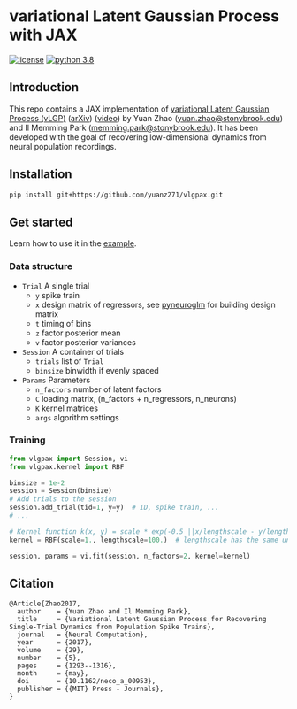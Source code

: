 # variational Latent Gaussian Process with JAX

[![license](https://img.shields.io/github/license/mashape/apistatus.svg?style=flat-square)]()
[![python 3.8](https://img.shields.io/badge/python-3.8-blue.svg?style=flat-square)]()

## Introduction

This repo contains a JAX implementation of [variational Latent Gaussian Process (vLGP)](https://doi.org/10.1162/NECO_a_00953) 
([arXiv](https://arxiv.org/abs/1604.03053)) 
([video](https://youtu.be/CrY5AfNH1ik)) by 
Yuan Zhao ([yuan.zhao@stonybrook.edu](yuan.zhao@stonybrook.edu)) and 
Il Memming Park ([memming.park@stonybrook.edu](memming.park@stonybrook.edu)).
It has been developed with the goal of recovering low-dimensional dynamics from neural population recordings. 

## Installation

```bash
pip install git+https://github.com/yuanz271/vlgpax.git
```

## Get started

Learn how to use it in the [example](script/example.py).

### Data structure
- `Trial` A single trial
  - `y` spike train
  - `x` design matrix of regressors, see [pyneuroglm](https://github.com/yuanz271/pyneuroglm) for building design matrix
  - `t` timing of bins
  - `z` factor posterior mean
  - `v` factor posterior variances
- `Session` A container of trials
  - `trials` list of `Trial`
  - `binsize` binwidth if evenly spaced
- `Params` Parameters
  - `n_factors` number of latent factors
  - `C` loading matrix, (n_factors + n_regressors, n_neurons)
  - `K` kernel matrices
  - `args` algorithm settings

### Training
```python
from vlgpax import Session, vi
from vlgpax.kernel import RBF

binsize = 1e-2
session = Session(binsize)
# Add trials to the session
session.add_trial(tid=1, y=y)  # ID, spike train, ...
# ...

# Kernel function k(x, y) = scale * exp(-0.5 ||x/lengthscale - y/lengthsale||^2)
kernel = RBF(scale=1., lengthscale=100.)  # lengthscale has the same unit as that of binsize

session, params = vi.fit(session, n_factors=2, kernel=kernel)
```

## Citation
```
@Article{Zhao2017,
  author    = {Yuan Zhao and Il Memming Park},
  title     = {Variational Latent Gaussian Process for Recovering Single-Trial Dynamics from Population Spike Trains},
  journal   = {Neural Computation},
  year      = {2017},
  volume    = {29},
  number    = {5},
  pages     = {1293--1316},
  month     = {may},
  doi       = {10.1162/neco_a_00953},
  publisher = {{MIT} Press - Journals},
}
```
